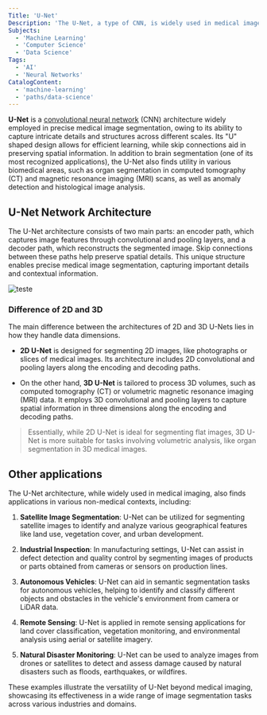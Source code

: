 ```yaml
---
Title: 'U-Net'
Description: 'The U-Net, a type of CNN, is widely used in medical image segmentation, renowned for capturing fine details and structures across different scales.'
Subjects:
  - 'Machine Learning'
  - 'Computer Science'
  - 'Data Science'
Tags:
  - 'AI'
  - 'Neural Networks'
CatalogContent:
  - 'machine-learning'
  - 'paths/data-science'
---
```



**U-Net** is a [convolutional neural network](https://www.codecademy.com/resources/docs/ai/neural-networks/convolutional-neural-networks) (CNN) architecture widely employed in precise medical image segmentation, owing to its ability to capture intricate details and structures across different scales. Its "U" shaped design allows for efficient learning, while skip connections aid in preserving spatial information. In addition to brain segmentation (one of its most recognized applications), the U-Net also finds utility in various biomedical areas, such as organ segmentation in computed tomography (CT) and magnetic resonance imaging (MRI) scans, as well as anomaly detection and histological image analysis.

## U-Net Network Architecture

The U-Net architecture consists of two main parts: an encoder path, which captures image features through convolutional and pooling layers, and a decoder path, which reconstructs the segmented image. Skip connections between these paths help preserve spatial details. This unique structure enables precise medical image segmentation, capturing important details and contextual information.

![teste](https://miro.medium.com/v2/resize:fit:720/format:webp/1*LH_JiIJngSllUZ0F8JYcwQ.png)

### Difference of 2D and 3D

The main difference between the architectures of 2D and 3D U-Nets lies in how they handle data dimensions.

- **2D U-Net** is designed for segmenting 2D images, like photographs or slices of medical images. Its architecture includes 2D convolutional and pooling layers along the encoding and decoding paths.

- On the other hand, **3D U-Net** is tailored to process 3D volumes, such as computed tomography (CT) or volumetric magnetic resonance imaging (MRI) data. It employs 3D convolutional and pooling layers to capture spatial information in three dimensions along the encoding and decoding paths.

> Essentially, while 2D U-Net is ideal for segmenting flat images, 3D U-Net is more suitable for tasks involving volumetric analysis, like organ segmentation in 3D medical images.


## Other applications

The U-Net architecture, while widely used in medical imaging, also finds applications in various non-medical contexts, including:

1. **Satellite Image Segmentation**: U-Net can be utilized for segmenting satellite images to identify and analyze various geographical features like land use, vegetation cover, and urban development.

2. **Industrial Inspection**: In manufacturing settings, U-Net can assist in defect detection and quality control by segmenting images of products or parts obtained from cameras or sensors on production lines.

3. **Autonomous Vehicles**: U-Net can aid in semantic segmentation tasks for autonomous vehicles, helping to identify and classify different objects and obstacles in the vehicle's environment from camera or LiDAR data.

4. **Remote Sensing**: U-Net is applied in remote sensing applications for land cover classification, vegetation monitoring, and environmental analysis using aerial or satellite imagery.

5. **Natural Disaster Monitoring**: U-Net can be used to analyze images from drones or satellites to detect and assess damage caused by natural disasters such as floods, earthquakes, or wildfires.

These examples illustrate the versatility of U-Net beyond medical imaging, showcasing its effectiveness in a wide range of image segmentation tasks across various industries and domains.
